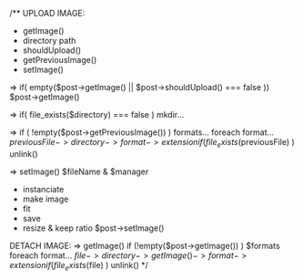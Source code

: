 /\*\*
UPLOAD IMAGE:

- getImage()
- directory path
- shouldUpload()
- getPreviousImage()
- setImage()

=> if( empty($post->getImage() || $post->shouldUpload() === false ))
$post->getImage()

=> if( file_exists($directory) === false )
mkdir...

=> if ( !empty($post->getPreviousImage()) )
        formats...
        foreach format...
          $previousFile -> directory -> format -> extension
          if( file_exists($previousFile) )
unlink()

=> setImage()
$fileName & $manager

- instanciate
- make image
- fit
- save
- resize & keep ratio
  $post->setImage()

DETACH IMAGE:
=> getImage()
if (!empty($post->getImage()) )
  $formats
  foreach format...
    $file -> directory -> getImage() -> format -> extension
    if( file_exists($file) )
unlink()
\*/
